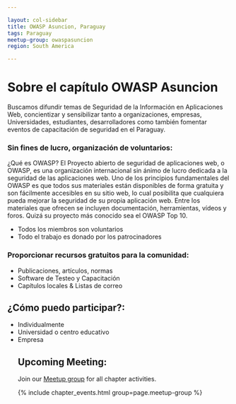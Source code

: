 ```yaml
---

layout: col-sidebar
title: OWASP Asuncion, Paraguay
tags: Paraguay
meetup-group: owaspasuncion
region: South America

---
```




<h1 id="bienvenidos_a_owasp_asuncion">Sobre el capítulo OWASP Asuncion</h1>
Buscamos difundir temas de Seguridad de la Información en Aplicaciones Web, concientizar y sensibilizar tanto a organizaciones, empresas, Universidades, estudiantes, desarrolladores como también fomentar eventos de capacitación de seguridad en el Paraguay.<br />
<h3><strong>Sin fines de lucro, organización de voluntarios:</strong></h3>

¿Qué es OWASP?
El Proyecto abierto de seguridad de aplicaciones web, o OWASP, es una organización internacional sin ánimo de lucro dedicada a la seguridad de las aplicaciones web. Uno de los principios fundamentales del OWASP es que todos sus materiales están disponibles de forma gratuita y son fácilmente accesibles en su sitio web, lo cual posibilita que cualquiera pueda mejorar la seguridad de su propia aplicación web. Entre los materiales que ofrecen se incluyen documentación, herramientas, vídeos y foros. Quizá su proyecto más conocido sea el OWASP Top 10.

<ul style="list-style-type:disc;">
  <li>Todos los miembros son voluntarios</li>
  <li>Todo el trabajo es donado por los patrocinadores</li>
</ul>
<h3><strong>Proporcionar recursos gratuitos para la comunidad:</strong></h3>
<ul style="list-style-type:disc;">
  <li>Publicaciones, artículos, normas</li>
  <li>Software de Testeo y Capacitación</li>
  <li>Capítulos locales & Listas de correo</li>
</ul>
<h2><strong>¿Cómo puedo participar?:</strong></h2>
<ul style="list-style-type:disc;">
  <li>Individualmente</li>
  <li>Universidad o centro educativo</li>
  <li>Empresa</li>

## Upcoming Meeting: 
  Join our [Meetup group](https://www.meetup.com/owaspasuncion/) for all chapter activities.
  
  
 {% include chapter_events.html group=page.meetup-group %} 
